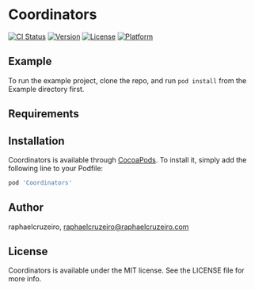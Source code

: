 # Coordinators

[![CI Status](https://travis-ci.org/Bitdreams/Coordinators.svg?branch=mastert)](https://travis-ci.org/Bitdreams/Coordinators)
[![Version](https://img.shields.io/cocoapods/v/Coordinators.svg?style=flat)](http://cocoapods.org/pods/Coordinators)
[![License](https://img.shields.io/cocoapods/l/Coordinators.svg?style=flat)](http://cocoapods.org/pods/Coordinators)
[![Platform](https://img.shields.io/cocoapods/p/Coordinators.svg?style=flat)](http://cocoapods.org/pods/Coordinators)

## Example

To run the example project, clone the repo, and run `pod install` from the Example directory first.

## Requirements

## Installation

Coordinators is available through [CocoaPods](http://cocoapods.org). To install
it, simply add the following line to your Podfile:

```ruby
pod 'Coordinators'
```

## Author

raphaelcruzeiro, raphaelcruzeiro@raphaelcruzeiro.com

## License

Coordinators is available under the MIT license. See the LICENSE file for more info.
